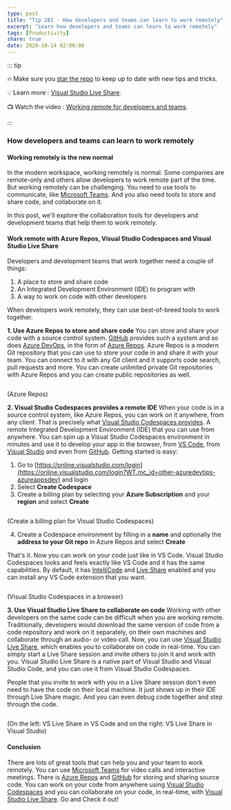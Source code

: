 ```yaml
---
type: post
title: "Tip 281 - How developers and teams can learn to work remotely"
excerpt: "Learn how developers and teams can learn to work remotely"
tags: [Productivity]
share: true
date: 2020-10-14 02:00:00
---
```


::: tip

:fire: Make sure you [star the repo](https://github.com/Microsoft/AzureTipsAndTricks?WT.mc_id=azure-azuredevtips-azureappsdev) to keep up to date with new tips and tricks.

:bulb: Learn more : [Visual Studio Live Share](https://visualstudio.microsoft.com/services/live-share/?WT.mc_id=microsoft-azuredevtips-azureappsdev).

:tv: Watch the video : [Working remote for developers and teams](leave-blank?WT.mc_id=youtube-azuredevtips-azureappsdev).

:::

### How developers and teams can learn to work remotely

#### Working remotely is the new normal
In the modern workspace, working remotely is normal. Some companies are remote-only and others allow  developers to work remote part of the time. But working remotely can be challenging. You need to use tools to communicate, like [Microsoft Teams](https://www.microsoft.com/microsoft-365/microsoft-teams/?WT.mc_id=microsoft-azuredevtips-azureappsdev). And you also need tools to store and share code, and collaborate on it.

In this post, we'll explore the collaboration tools for developers and development teams that help them to work remotely.

#### Work remote with Azure Repos, Visual Studio Codespaces and Visual Studio Live Share
Developers and development teams that work together need a couple of things:
1. A place to store and share code
2. An Integrated Development Environment (IDE) to program with
3. A way to work on code with other developers

When developers work remotely, they can use best-of-breed tools to work together.

**1. Use Azure Repos to store and share code**
You can store and share your code with a source control system. [GitHub](https://github.com/?WT.mc_id=github-azuredevtips-azureappsdev) provides such a system and so does [Azure DevOps](https://azure.microsoft.com/services/devops/?WT.mc_id=microsoft-azuredevtips-azureappsdev), in the form of [Azure Repos](https://azure.microsoft.com/services/devops/repos/?WT.mc_id=microsoft-azuredevtips-azureappsdev). Azure Repos is a modern Git repository that you can use to store your code in and share it with your team. You can connect to it with any Git client and it supports code search, pull requests and more. You can create unlimited private Git repositories with Azure Repos and you can create public repositories as well.

<img :src="$withBase('/files/67repos.png')">

(Azure Repos)

**2. Visual Studio Codespaces provides a remote IDE**
When your code is in a source control system, like Azure Repos, you can work on it anywhere, from any client. That is precisely what [Visual Studio Codespaces provides](https://visualstudio.microsoft.com/services/visual-studio-codespaces/?WT.mc_id=microsoft-azuredevtips-azureappsdev). A remote Integrated Development Environment (IDE) that you can use from anywhere. You can spin up a Visual Studio Codespaces environment in minutes and use it to develop your app in the browser, from [VS Code](https://docs.microsoft.com/visualstudio/online/quickstarts/vscode?WT.mc_id=docs-azuredevtips-azureappsdev ), from [Visual Studio](https://docs.microsoft.com/visualstudio/online/quickstarts/vs?WT.mc_id=docs-azuredevtips-azureappsdev ) and even from [GitHub](https://github.com/features/codespaces/?WT.mc_id=github-azuredevtips-azureappsdev). Getting started is easy:

1. Go to [https://online.visualstudio.com/login](https://online.visualstudio.com/login?WT.mc_id=other-azuredevtips-azureappsdev) and login
2. Select **Create Codespace**
3. Create a billing plan by selecting your **Azure Subscription** and your **region** and select **Create**

<img :src="$withBase('/files/67codespaces.png')">

(Create a billing plan for Visual Studio Codespaces)

4. Create a Codespace environment by filling in a **name** and optionally the **address to your Git repo** in Azure Repos and select **Create**

That's it. Now you can work on your code just like in VS Code. Visual Studio Codespaces looks and feels exactly like VS Code and it has the same capabilities. By default, it has [IntelliCode](https://visualstudio.microsoft.com/services/intellicode/?WT.mc_id=microsoft-azuredevtips-azureappsdev) and [Live Share](https://visualstudio.microsoft.com/services/live-share/?WT.mc_id=microsoft-azuredevtips-azureappsdev) enabled and you can install any VS Code extension that you want.

<img :src="$withBase('/files/67codespaces2.png')">

(Visual Studio Codespaces in a browser)

**3. Use Visual Studio Live Share to collaborate on code**
Working with other developers on the same code can be difficult when you are working remote. Traditionally, developers would download the same version of code from a code repository and work on it separately, on their own machines and collaborate through an audio- or video call. Now, you can use [Visual Studio Live Share](https://visualstudio.microsoft.com/services/live-share/?WT.mc_id=microsoft-azuredevtips-azureappsdev), which enables you to collaborate on code in real-time. You can simply start a Live Share session and invite others to join it and work with you. Visual Studio Live Share is a native part of Visual Studio and Visual Studio Code, and you can use it from Visual Studio Codespaces.

People that you invite to work with you in a Live Share session don't even need to have the code on their local machine. It just shows up in their IDE through Live Share magic. And you can even debug code together and step through the code.

<img :src="$withBase('/files/67liveshare.png')">

(On the left: VS Live Share in VS Code and on the right: VS Live Share in Visual Studio)

#### Conclusion
There are lots of great tools that can help you and your team to work remotely. You can use [Microsoft Teams](https://www.microsoft.com/microsoft-365/microsoft-teams/?WT.mc_id=microsoft-azuredevtips-azureappsdev) for video calls and interactive meetings. There is [Azure Repos](https://azure.microsoft.com/services/devops/repos/?WT.mc_id=microsoft-azuredevtips-azureappsdev) and [GitHub](https://github.com/?WT.mc_id=github-azuredevtips-azureappsdev) for storing and sharing source code. You can work on your code from anywhere using [Visual Studio Codespaces](https://visualstudio.microsoft.com/services/visual-studio-codespaces/?WT.mc_id=microsoft-azuredevtips-azureappsdev) and you can collaborate on your code, in real-time, with [Visual Studio Live Share](https://visualstudio.microsoft.com/services/live-share/?WT.mc_id=microsoft-azuredevtips-azureappsdev). Go and Check it out!